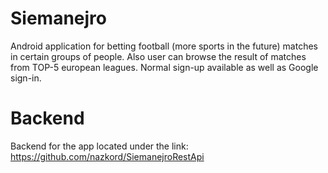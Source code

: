 # Siemanejro
Android application for betting football (more sports in the future) matches in certain groups of people. Also user can browse the result of matches from TOP-5 european leagues.
Normal sign-up available as well as Google sign-in.

# Backend
Backend for the app located under the link: https://github.com/nazkord/SiemanejroRestApi
